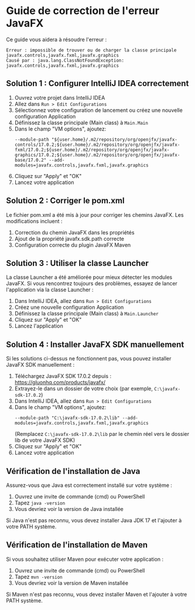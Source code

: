 # Guide de correction de l'erreur JavaFX

Ce guide vous aidera à résoudre l'erreur :
```
Erreur : impossible de trouver ou de charger la classe principale javafx.controls,javafx.fxml,javafx.graphics
Causé par : java.lang.ClassNotFoundException: javafx.controls,javafx.fxml,javafx.graphics
```

## Solution 1 : Configurer IntelliJ IDEA correctement

1. Ouvrez votre projet dans IntelliJ IDEA
2. Allez dans `Run > Edit Configurations`
3. Sélectionnez votre configuration de lancement ou créez une nouvelle configuration Application
4. Définissez la classe principale (Main class) à `Main.Main`
5. Dans le champ "VM options", ajoutez:
   ```
   --module-path "${user.home}/.m2/repository/org/openjfx/javafx-controls/17.0.2;${user.home}/.m2/repository/org/openjfx/javafx-fxml/17.0.2;${user.home}/.m2/repository/org/openjfx/javafx-graphics/17.0.2;${user.home}/.m2/repository/org/openjfx/javafx-base/17.0.2" --add-modules=javafx.controls,javafx.fxml,javafx.graphics
   ```
6. Cliquez sur "Apply" et "OK"
7. Lancez votre application

## Solution 2 : Corriger le pom.xml

Le fichier pom.xml a été mis à jour pour corriger les chemins JavaFX. Les modifications incluent :

1. Correction du chemin JavaFX dans les propriétés
2. Ajout de la propriété javafx.sdk.path correcte
3. Configuration correcte du plugin JavaFX Maven

## Solution 3 : Utiliser la classe Launcher

La classe Launcher a été améliorée pour mieux détecter les modules JavaFX. Si vous rencontrez toujours des problèmes, essayez de lancer l'application via la classe Launcher :

1. Dans IntelliJ IDEA, allez dans `Run > Edit Configurations`
2. Créez une nouvelle configuration Application
3. Définissez la classe principale (Main class) à `Main.Launcher`
4. Cliquez sur "Apply" et "OK"
5. Lancez l'application

## Solution 4 : Installer JavaFX SDK manuellement

Si les solutions ci-dessus ne fonctionnent pas, vous pouvez installer JavaFX SDK manuellement :

1. Téléchargez JavaFX SDK 17.0.2 depuis : https://gluonhq.com/products/javafx/
2. Extrayez-le dans un dossier de votre choix (par exemple, `C:\javafx-sdk-17.0.2`)
3. Dans IntelliJ IDEA, allez dans `Run > Edit Configurations`
4. Dans le champ "VM options", ajoutez:
   ```
   --module-path "C:\javafx-sdk-17.0.2\lib" --add-modules=javafx.controls,javafx.fxml,javafx.graphics
   ```
   (Remplacez `C:\javafx-sdk-17.0.2\lib` par le chemin réel vers le dossier lib de votre JavaFX SDK)
5. Cliquez sur "Apply" et "OK"
6. Lancez votre application

## Vérification de l'installation de Java

Assurez-vous que Java est correctement installé sur votre système :

1. Ouvrez une invite de commande (cmd) ou PowerShell
2. Tapez `java -version`
3. Vous devriez voir la version de Java installée

Si Java n'est pas reconnu, vous devez installer Java JDK 17 et l'ajouter à votre PATH système.

## Vérification de l'installation de Maven

Si vous souhaitez utiliser Maven pour exécuter votre application :

1. Ouvrez une invite de commande (cmd) ou PowerShell
2. Tapez `mvn -version`
3. Vous devriez voir la version de Maven installée

Si Maven n'est pas reconnu, vous devez installer Maven et l'ajouter à votre PATH système.

